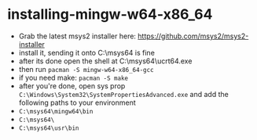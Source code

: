 # installing-mingw-w64-x86_64

- Grab the latest msys2 installer here: https://github.com/msys2/msys2-installer
- install it, sending it onto C:\msys64 is fine
- after its done open the shell at C:\msys64\ucrt64.exe
- then run `pacman -S mingw-w64-x86_64-gcc`
- if you need make: `pacman -S make`
- after you're done, open sys prop `C:\Windows\System32\SystemPropertiesAdvanced.exe` and add the following paths to your environment
- `C:\msys64\mingw64\bin`
- `C:\msys64\`
- `C:\msys64\usr\bin`
